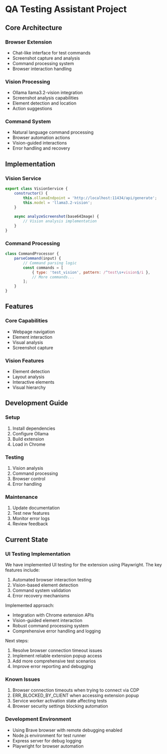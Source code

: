 # QA Testing Assistant Project

## Core Architecture

### Browser Extension
- Chat-like interface for test commands
- Screenshot capture and analysis
- Command processing system
- Browser interaction handling

### Vision Processing
- Ollama llama3.2-vision integration
- Screenshot analysis capabilities
- Element detection and location
- Action suggestions

### Command System
- Natural language command processing
- Browser automation actions
- Vision-guided interactions
- Error handling and recovery

## Implementation

### Vision Service
```javascript
export class VisionService {
    constructor() {
        this.ollamaEndpoint = 'http://localhost:11434/api/generate';
        this.model = 'llama3.2-vision';
    }
    
    async analyzeScreenshot(base64Image) {
        // Vision analysis implementation
    }
}
```

### Command Processing
```javascript
class CommandProcessor {
    parseCommand(input) {
        // Command parsing logic
        const commands = [
            { type: 'test_vision', pattern: /^test\s+vision$/i },
            // More commands...
        ];
    }
}
```

## Features

### Core Capabilities
- Webpage navigation
- Element interaction
- Visual analysis
- Screenshot capture

### Vision Features
- Element detection
- Layout analysis
- Interactive elements
- Visual hierarchy

## Development Guide

### Setup
1. Install dependencies
2. Configure Ollama
3. Build extension
4. Load in Chrome

### Testing
1. Vision analysis
2. Command processing
3. Browser control
4. Error handling

### Maintenance
1. Update documentation
2. Test new features
3. Monitor error logs
4. Review feedback

## Current State

### UI Testing Implementation
We have implemented UI testing for the extension using Playwright. The key features include:
1. Automated browser interaction testing
2. Vision-based element detection
3. Command system validation
4. Error recovery mechanisms

Implemented approach:
- Integration with Chrome extension APIs
- Vision-guided element interaction
- Robust command processing system
- Comprehensive error handling and logging

Next steps:
1. Resolve browser connection timeout issues
2. Implement reliable extension popup access
3. Add more comprehensive test scenarios
4. Improve error reporting and debugging

### Known Issues
1. Browser connection timeouts when trying to connect via CDP
2. ERR_BLOCKED_BY_CLIENT when accessing extension popup
3. Service worker activation state affecting tests
4. Browser security settings blocking automation

### Development Environment
- Using Brave browser with remote debugging enabled
- Node.js environment for test runner
- Express server for debug logging
- Playwright for browser automation